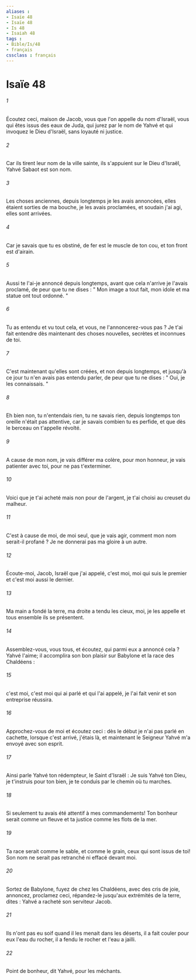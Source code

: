 ```yaml
---
aliases : 
- Isaïe 48
- Isaïe 48
- Is 48
- Isaiah 48
tags : 
- Bible/Is/48
- français
cssclass : français
---
```


# Isaïe 48

###### 1
Écoutez ceci, maison de Jacob, vous que l'on appelle du nom d'Israël, vous qui êtes issus des eaux de Juda, qui jurez par le nom de Yahvé et qui invoquez le Dieu d'Israël, sans loyauté ni justice. 
###### 2
Car ils tirent leur nom de la ville sainte, ils s'appuient sur le Dieu d'Israël, Yahvé Sabaot est son nom. 
###### 3
Les choses anciennes, depuis longtemps je les avais annoncées, elles étaient sorties de ma bouche, je les avais proclamées, et soudain j'ai agi, elles sont arrivées. 
###### 4
Car je savais que tu es obstiné, de fer est le muscle de ton cou, et ton front est d'airain. 
###### 5
Aussi te l'ai-je annoncé depuis longtemps, avant que cela n'arrive je l'avais proclamé, de peur que tu ne dises : " Mon image a tout fait, mon idole et ma statue ont tout ordonné. " 
###### 6
Tu as entendu et vu tout cela, et vous, ne l'annoncerez-vous pas ? Je t'ai fait entendre dès maintenant des choses nouvelles, secrètes et inconnues de toi. 
###### 7
C'est maintenant qu'elles sont créées, et non depuis longtemps, et jusqu'à ce jour tu n'en avais pas entendu parler, de peur que tu ne dises : " Oui, je les connaissais. " 
###### 8
Eh bien non, tu n'entendais rien, tu ne savais rien, depuis longtemps ton oreille n'était pas attentive, car je savais combien tu es perfide, et que dès le berceau on t'appelle révolté. 
###### 9
A cause de mon nom, je vais différer ma colère, pour mon honneur, je vais patienter avec toi, pour ne pas t'exterminer. 
###### 10
Voici que je t'ai acheté mais non pour de l'argent, je t'ai choisi au creuset du malheur. 
###### 11
C'est à cause de moi, de moi seul, que je vais agir, comment mon nom serait-il profané ? Je ne donnerai pas ma gloire à un autre. 
###### 12
Écoute-moi, Jacob, Israël que j'ai appelé, c'est moi, moi qui suis le premier et c'est moi aussi le dernier. 
###### 13
Ma main a fondé la terre, ma droite a tendu les cieux, moi, je les appelle et tous ensemble ils se présentent. 
###### 14
Assemblez-vous, vous tous, et écoutez, qui parmi eux a annoncé cela ? Yahvé l'aime; il accomplira son bon plaisir sur Babylone et la race des Chaldéens : 
###### 15
c'est moi, c'est moi qui ai parlé et qui l'ai appelé, je l'ai fait venir et son entreprise réussira. 
###### 16
Approchez-vous de moi et écoutez ceci : dès le début je n'ai pas parlé en cachette, lorsque c'est arrivé, j'étais là, et maintenant le Seigneur Yahvé m'a envoyé avec son esprit. 
###### 17
Ainsi parle Yahvé ton rédempteur, le Saint d'Israël : Je suis Yahvé ton Dieu, je t'instruis pour ton bien, je te conduis par le chemin où tu marches. 
###### 18
Si seulement tu avais été attentif à mes commandements! Ton bonheur serait comme un fleuve et ta justice comme les flots de la mer. 
###### 19
Ta race serait comme le sable, et comme le grain, ceux qui sont issus de toi! Son nom ne serait pas retranché ni effacé devant moi. 
###### 20
Sortez de Babylone, fuyez de chez les Chaldéens, avec des cris de joie, annoncez, proclamez ceci, répandez-le jusqu'aux extrémités de la terre, dites : Yahvé a racheté son serviteur Jacob. 
###### 21
Ils n'ont pas eu soif quand il les menait dans les déserts, il a fait couler pour eux l'eau du rocher, il a fendu le rocher et l'eau a jailli. 
###### 22
Point de bonheur, dit Yahvé, pour les méchants. 
